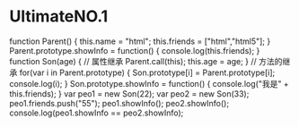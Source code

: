 # UltimateNO.1
function Parent() {
			this.name = "html";
			this.friends = ["html","html5"];
		}
		Parent.prototype.showInfo = function() {
			console.log(this.friends);
		}
		function Son(age) {
			// 属性继承
			Parent.call(this);
			this.age = age;
		}
		// 方法的继承
		for(var i in Parent.prototype) {
			Son.prototype[i] = Parent.prototype[i];
			console.log(i);
		}
		Son.prototype.showInfo = function() {
			console.log("我是" + this.friends);
		}
		var peo1 = new Son(22);
		var peo2 = new Son(33);
		peo1.friends.push("55");
		peo1.showInfo();
		peo2.showInfo();
		console.log(peo1.showInfo == peo2.showInfo);
